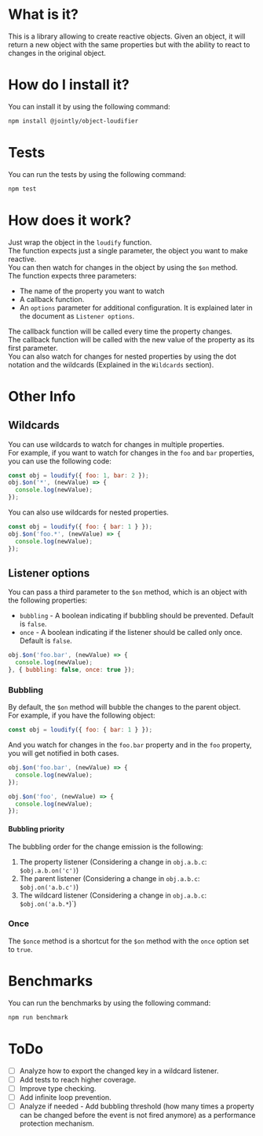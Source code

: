 # What is it?

This is a library allowing to create reactive objects.
Given an object, it will return a new object with the same properties but with the ability to react to changes in the original object.

# How do I install it?

You can install it by using the following command:

```bash
npm install @jointly/object-loudifier
```

# Tests

You can run the tests by using the following command:

```bash
npm test
```

# How does it work?

Just wrap the object in the `loudify` function.  
The function expects just a single parameter, the object you want to make reactive.  
You can then watch for changes in the object by using the `$on` method.  
The function expects three parameters:
- The name of the property you want to watch
- A callback function.  
- An `options` parameter for additional configuration. It is explained later in the document as `Listener options`.  

The callback function will be called every time the property changes.  
The callback function will be called with the new value of the property as its first parameter.  
You can also watch for changes for nested properties by using the dot notation and the wildcards (Explained in the `Wildcards` section).

# Other Info

## Wildcards

You can use wildcards to watch for changes in multiple properties.  
For example, if you want to watch for changes in the `foo` and `bar` properties, you can use the following code:

```js
const obj = loudify({ foo: 1, bar: 2 });
obj.$on('*', (newValue) => {
  console.log(newValue);
});
```

You can also use wildcards for nested properties.

```js
const obj = loudify({ foo: { bar: 1 } });
obj.$on('foo.*', (newValue) => {
  console.log(newValue);
});
```

## Listener options

You can pass a third parameter to the `$on` method, which is an object with the following properties:
- `bubbling` - A boolean indicating if bubbling should be prevented. Default is `false`.
- `once` - A boolean indicating if the listener should be called only once. Default is `false`.

```js
obj.$on('foo.bar', (newValue) => {
  console.log(newValue);
}, { bubbling: false, once: true });
```

### Bubbling

By default, the `$on` method will bubble the changes to the parent object.  
For example, if you have the following object:

```js
const obj = loudify({ foo: { bar: 1 } });
```

And you watch for changes in the `foo.bar` property and in the `foo` property, you will get notified in both cases.

```js
obj.$on('foo.bar', (newValue) => {
  console.log(newValue);
});

obj.$on('foo', (newValue) => {
  console.log(newValue);
});
```

#### Bubbling priority

The bubbling order for the change emission is the following:
1. The property listener (Considering a change in `obj.a.b.c`: `$obj.a.b.on('c')`)
2. The parent listener (Considering a change in `obj.a.b.c`: `$obj.on('a.b.c')`)
3. The wildcard listener (Considering a change in `obj.a.b.c`: `$obj.on('a.b.*`)`)

### Once

The `$once` method is a shortcut for the `$on` method with the `once` option set to `true`.

# Benchmarks

You can run the benchmarks by using the following command:

```bash
npm run benchmark
```

# ToDo

- [ ] Analyze how to export the changed key in a wildcard listener.
- [ ] Add tests to reach higher coverage.
- [ ] Improve type checking.
- [ ] Add infinite loop prevention.
- [ ] Analyze if needed - Add bubbling threshold (how many times a property can be changed before the event is not fired anymore) as a performance protection mechanism.